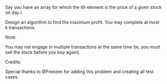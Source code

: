 Say you have an array for which the ith element is the price of a given stock on day i.

Design an algorithm to find the maximum profit. You may complete at most k transactions.

Note:

You may not engage in multiple transactions at the same time (ie, you must sell the stock before you buy again).

Credits:

Special thanks to @Freezen for adding this problem and creating all test cases.